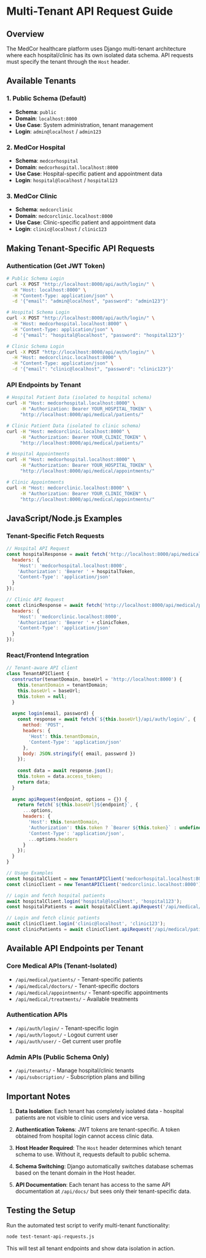 # Multi-Tenant API Request Guide

## Overview
The MedCor healthcare platform uses Django multi-tenant architecture where each hospital/clinic has its own isolated data schema. API requests must specify the tenant through the `Host` header.

## Available Tenants

### 1. Public Schema (Default)
- **Schema**: `public`
- **Domain**: `localhost:8000`
- **Use Case**: System administration, tenant management
- **Login**: `admin@localhost` / `admin123`

### 2. MedCor Hospital
- **Schema**: `medcorhospital`  
- **Domain**: `medcorhospital.localhost:8000`
- **Use Case**: Hospital-specific patient and appointment data
- **Login**: `hospital@localhost` / `hospital123`

### 3. MedCor Clinic
- **Schema**: `medcorclinic`
- **Domain**: `medcorclinic.localhost:8000`
- **Use Case**: Clinic-specific patient and appointment data  
- **Login**: `clinic@localhost` / `clinic123`

## Making Tenant-Specific API Requests

### Authentication (Get JWT Token)

```bash
# Public Schema Login
curl -X POST "http://localhost:8000/api/auth/login/" \
  -H "Host: localhost:8000" \
  -H "Content-Type: application/json" \
  -d '{"email": "admin@localhost", "password": "admin123"}'

# Hospital Schema Login  
curl -X POST "http://localhost:8000/api/auth/login/" \
  -H "Host: medcorhospital.localhost:8000" \
  -H "Content-Type: application/json" \
  -d '{"email": "hospital@localhost", "password": "hospital123"}'

# Clinic Schema Login
curl -X POST "http://localhost:8000/api/auth/login/" \
  -H "Host: medcorclinic.localhost:8000" \
  -H "Content-Type: application/json" \
  -d '{"email": "clinic@localhost", "password": "clinic123"}'
```

### API Endpoints by Tenant

```bash
# Hospital Patient Data (isolated to hospital schema)
curl -H "Host: medcorhospital.localhost:8000" \
     -H "Authorization: Bearer YOUR_HOSPITAL_TOKEN" \
     "http://localhost:8000/api/medical/patients/"

# Clinic Patient Data (isolated to clinic schema)  
curl -H "Host: medcorclinic.localhost:8000" \
     -H "Authorization: Bearer YOUR_CLINIC_TOKEN" \
     "http://localhost:8000/api/medical/patients/"

# Hospital Appointments
curl -H "Host: medcorhospital.localhost:8000" \
     -H "Authorization: Bearer YOUR_HOSPITAL_TOKEN" \
     "http://localhost:8000/api/medical/appointments/"

# Clinic Appointments
curl -H "Host: medcorclinic.localhost:8000" \
     -H "Authorization: Bearer YOUR_CLINIC_TOKEN" \
     "http://localhost:8000/api/medical/appointments/"
```

## JavaScript/Node.js Examples

### Tenant-Specific Fetch Requests

```javascript
// Hospital API Request
const hospitalResponse = await fetch('http://localhost:8000/api/medical/patients/', {
  headers: {
    'Host': 'medcorhospital.localhost:8000',
    'Authorization': 'Bearer ' + hospitalToken,
    'Content-Type': 'application/json'
  }
});

// Clinic API Request  
const clinicResponse = await fetch('http://localhost:8000/api/medical/patients/', {
  headers: {
    'Host': 'medcorclinic.localhost:8000', 
    'Authorization': 'Bearer ' + clinicToken,
    'Content-Type': 'application/json'
  }
});
```

### React/Frontend Integration

```javascript
// Tenant-aware API client
class TenantAPIClient {
  constructor(tenantDomain, baseUrl = 'http://localhost:8000') {
    this.tenantDomain = tenantDomain;
    this.baseUrl = baseUrl;
    this.token = null;
  }
  
  async login(email, password) {
    const response = await fetch(`${this.baseUrl}/api/auth/login/`, {
      method: 'POST',
      headers: {
        'Host': this.tenantDomain,
        'Content-Type': 'application/json'
      },
      body: JSON.stringify({ email, password })
    });
    
    const data = await response.json();
    this.token = data.access_token;
    return data;
  }
  
  async apiRequest(endpoint, options = {}) {
    return fetch(`${this.baseUrl}${endpoint}`, {
      ...options,
      headers: {
        'Host': this.tenantDomain,
        'Authorization': this.token ? `Bearer ${this.token}` : undefined,
        'Content-Type': 'application/json',
        ...options.headers
      }
    });
  }
}

// Usage Examples
const hospitalClient = new TenantAPIClient('medcorhospital.localhost:8000');
const clinicClient = new TenantAPIClient('medcorclinic.localhost:8000');

// Login and fetch hospital patients
await hospitalClient.login('hospital@localhost', 'hospital123');
const hospitalPatients = await hospitalClient.apiRequest('/api/medical/patients/');

// Login and fetch clinic patients  
await clinicClient.login('clinic@localhost', 'clinic123');
const clinicPatients = await clinicClient.apiRequest('/api/medical/patients/');
```

## Available API Endpoints per Tenant

### Core Medical APIs (Tenant-Isolated)
- `/api/medical/patients/` - Tenant-specific patients
- `/api/medical/doctors/` - Tenant-specific doctors  
- `/api/medical/appointments/` - Tenant-specific appointments
- `/api/medical/treatments/` - Available treatments

### Authentication APIs
- `/api/auth/login/` - Tenant-specific login
- `/api/auth/logout/` - Logout current user
- `/api/auth/user/` - Get current user profile

### Admin APIs (Public Schema Only)
- `/api/tenants/` - Manage hospital/clinic tenants
- `/api/subscription/` - Subscription plans and billing

## Important Notes

1. **Data Isolation**: Each tenant has completely isolated data - hospital patients are not visible to clinic users and vice versa.

2. **Authentication Tokens**: JWT tokens are tenant-specific. A token obtained from hospital login cannot access clinic data.

3. **Host Header Required**: The `Host` header determines which tenant schema to use. Without it, requests default to public schema.

4. **Schema Switching**: Django automatically switches database schemas based on the tenant domain in the Host header.

5. **API Documentation**: Each tenant has access to the same API documentation at `/api/docs/` but sees only their tenant-specific data.

## Testing the Setup

Run the automated test script to verify multi-tenant functionality:

```bash
node test-tenant-api-requests.js
```

This will test all tenant endpoints and show data isolation in action.